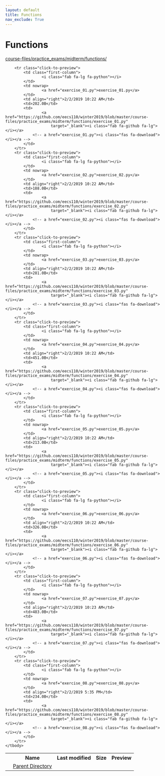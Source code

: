 ```yaml
---
layout: default
title: Functions
nav_exclude: True
---
```


# Functions

[course-files/practice_exams/midterm/functions/](.)

<table class="tbl-files">
    <tbody>
        <tr>
            <th valign="top"></th>
            <th>Name</th>
            <th>Last modified</th>
            <th>Size</th>
            <th>Preview</th>
        </tr>
        <tr>
            <td valign="top">
                <i class="fa fa-folder-open"></i>
            </td>
            <td><a href="../">Parent Directory</a></td>
            <td>&nbsp;</td>
            <td>&nbsp;</td>
            <td>&nbsp;</td>
        </tr>

        <tr class="click-to-preview">
            <td class="first-column">
                    <i class="fab fa-lg fa-python"></i>
            </td>
            <td nowrap>
                    <a href="exercise_01.py">exercise_01.py</a>
            </td>
            <td align="right">2/2/2019 10:22 AM</td>
            <td>202.0B</td>
            <td>
                    <a href="https://github.com/eecs110/winter2019/blob/master/course-files/practice_exams/midterm/functions/exercise_01.py" 
                        target="_blank"><i class="fab fa-github fa-lg"></i></a>
                <!-- a href="exercise_01.py"><i class="fas fa-download"></i></a -->
            </td>
        </tr>
        <tr class="click-to-preview">
            <td class="first-column">
                    <i class="fab fa-lg fa-python"></i>
            </td>
            <td nowrap>
                    <a href="exercise_02.py">exercise_02.py</a>
            </td>
            <td align="right">2/2/2019 10:22 AM</td>
            <td>188.0B</td>
            <td>
                    <a href="https://github.com/eecs110/winter2019/blob/master/course-files/practice_exams/midterm/functions/exercise_02.py" 
                        target="_blank"><i class="fab fa-github fa-lg"></i></a>
                <!-- a href="exercise_02.py"><i class="fas fa-download"></i></a -->
            </td>
        </tr>
        <tr class="click-to-preview">
            <td class="first-column">
                    <i class="fab fa-lg fa-python"></i>
            </td>
            <td nowrap>
                    <a href="exercise_03.py">exercise_03.py</a>
            </td>
            <td align="right">2/2/2019 10:22 AM</td>
            <td>281.0B</td>
            <td>
                    <a href="https://github.com/eecs110/winter2019/blob/master/course-files/practice_exams/midterm/functions/exercise_03.py" 
                        target="_blank"><i class="fab fa-github fa-lg"></i></a>
                <!-- a href="exercise_03.py"><i class="fas fa-download"></i></a -->
            </td>
        </tr>
        <tr class="click-to-preview">
            <td class="first-column">
                    <i class="fab fa-lg fa-python"></i>
            </td>
            <td nowrap>
                    <a href="exercise_04.py">exercise_04.py</a>
            </td>
            <td align="right">2/2/2019 10:22 AM</td>
            <td>451.0B</td>
            <td>
                    <a href="https://github.com/eecs110/winter2019/blob/master/course-files/practice_exams/midterm/functions/exercise_04.py" 
                        target="_blank"><i class="fab fa-github fa-lg"></i></a>
                <!-- a href="exercise_04.py"><i class="fas fa-download"></i></a -->
            </td>
        </tr>
        <tr class="click-to-preview">
            <td class="first-column">
                    <i class="fab fa-lg fa-python"></i>
            </td>
            <td nowrap>
                    <a href="exercise_05.py">exercise_05.py</a>
            </td>
            <td align="right">2/2/2019 10:22 AM</td>
            <td>213.0B</td>
            <td>
                    <a href="https://github.com/eecs110/winter2019/blob/master/course-files/practice_exams/midterm/functions/exercise_05.py" 
                        target="_blank"><i class="fab fa-github fa-lg"></i></a>
                <!-- a href="exercise_05.py"><i class="fas fa-download"></i></a -->
            </td>
        </tr>
        <tr class="click-to-preview">
            <td class="first-column">
                    <i class="fab fa-lg fa-python"></i>
            </td>
            <td nowrap>
                    <a href="exercise_06.py">exercise_06.py</a>
            </td>
            <td align="right">2/2/2019 10:22 AM</td>
            <td>326.0B</td>
            <td>
                    <a href="https://github.com/eecs110/winter2019/blob/master/course-files/practice_exams/midterm/functions/exercise_06.py" 
                        target="_blank"><i class="fab fa-github fa-lg"></i></a>
                <!-- a href="exercise_06.py"><i class="fas fa-download"></i></a -->
            </td>
        </tr>
        <tr class="click-to-preview">
            <td class="first-column">
                    <i class="fab fa-lg fa-python"></i>
            </td>
            <td nowrap>
                    <a href="exercise_07.py">exercise_07.py</a>
            </td>
            <td align="right">2/2/2019 10:23 AM</td>
            <td>483.0B</td>
            <td>
                    <a href="https://github.com/eecs110/winter2019/blob/master/course-files/practice_exams/midterm/functions/exercise_07.py" 
                        target="_blank"><i class="fab fa-github fa-lg"></i></a>
                <!-- a href="exercise_07.py"><i class="fas fa-download"></i></a -->
            </td>
        </tr>
        <tr class="click-to-preview">
            <td class="first-column">
                    <i class="fab fa-lg fa-python"></i>
            </td>
            <td nowrap>
                    <a href="exercise_08.py">exercise_08.py</a>
            </td>
            <td align="right">2/2/2019 5:35 PM</td>
            <td>234.0B</td>
            <td>
                    <a href="https://github.com/eecs110/winter2019/blob/master/course-files/practice_exams/midterm/functions/exercise_08.py" 
                        target="_blank"><i class="fab fa-github fa-lg"></i></a>
                <!-- a href="exercise_08.py"><i class="fas fa-download"></i></a -->
            </td>
        </tr>
    </tbody>
</table>

